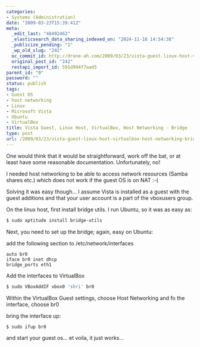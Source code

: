 ```yaml
---
categories:
- Systems (Administration)
date: "2009-03-23T15:39:41Z"
meta:
  _edit_last: "48492462"
  _elasticsearch_data_sharing_indexed_on: "2024-11-18 14:54:38"
  _publicize_pending: "1"
  _wp_old_slug: "242"
  oc_commit_id: http://drone-ah.com/2009/03/23/vista-guest-linux-host-virtualbox-host-networking-bridge/1237822782
  original_post_id: "242"
  restapi_import_id: 591d994f7aad5
parent_id: "0"
password: ""
status: publish
tags:
- Guest OS
- host networking
- Linux
- Microsoft Vista
- Ubuntu
- VirtualBox
title: Vista Guest, Linux Host, VirtualBox, Host Networking - Bridge
type: post
url: /2009/03/23/vista-guest-linux-host-virtualbox-host-networking-bridge/
---
```


One would think that it would be straightforward, work off the bat, or at least
have some reasonable documentation. Unfortunately, no!

I needed host networking to be able to access network resources (Samba shares
etc.) which does not work if the guest OS is on NAT :-(

Solving it was easy though... I assume Vista is installed as a guest with the
guest additions and that your user account is a part of the vboxusers group.

On the linux host, first install bridge utils. I run Ubuntu, so it was as easy
as:

```bash
$ sudo aptitude install bridge-utils
```

Next, you need to set up the bridge; again, easy on Ubuntu:

add the following section to /etc/network/interfaces

```
auto br0
iface br0 inet dhcp
bridge_ports eth1
```

Add the interfaces to VirtualBox

```bash
$ sudo VBoxAddIF vbox0 'shri' br0
```

Within the VirtualBox Guest settings, choose Host Networking and fo the
interface, choose br0

bring the interface up:

```
$ sudo ifup br0
```

and start your guest os... et voila, it just works...
